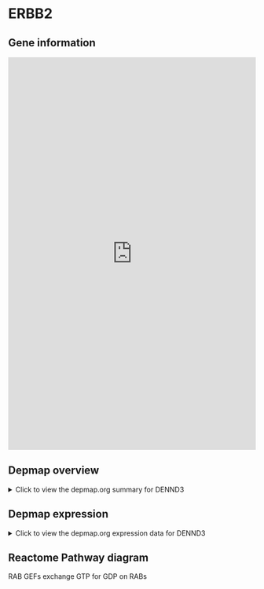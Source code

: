 <h1>ERBB2</h1>

<h2>Gene information</h2>
<iframe src="https://depmap.org/portal/gene/DENND3?tab=about" style="border:none;width:100%;height:800px"></iframe>

<h2>Depmap overview</h2>
<details>
  <summary>Click to view the depmap.org summary for DENND3</summary>
  <iframe src="https://depmap.org/portal/gene/DENND3?tab=overview" style="border:none;width:100%;height:800px"></iframe>
</details>

<h2>Depmap expression</h2>
<details>
  <summary>Click to view the depmap.org expression data for DENND3</summary>
  <iframe src="https://depmap.org/portal/gene/DENND3?tab=characterization" style="border:none;width:100%;height:800px"></iframe>
</details>



<h2>Reactome Pathway diagram</h2>
RAB GEFs exchange GTP for GDP on RABs
<div id="diagramHolder"></div>

<script>
    //Creating the Reactome Diagram widget
    //Take into account a proxy needs to be set up in your server side pointing to www.reactome.org
    function onReactomeDiagramReady(){  //This function is automatically called when the widget code is ready to be used
        var diagram = Reactome.Diagram.create({
            "placeHolder" : "diagramHolder",
            "width" : 900,
            "height" : 500
        });

        //Initialising it to the "Hemostasis" pathway
        diagram.loadDiagram("R-HSA-8876198");

        //Adding different listeners

        diagram.onDiagramLoaded(function (loaded) {
            console.info("Loaded ", loaded);
            diagram.flagItems("BAD");
	    diagram.flagItems("Q92934");
            if (loaded == "R-HSA-8876198") diagram.selectItem("R-HSA-8876198");
        });

     }
</script>



